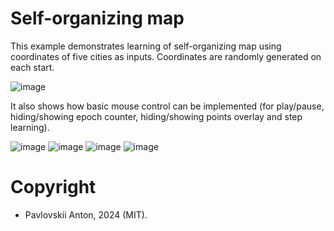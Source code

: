 # Self-organizing map

This example demonstrates learning of self-organizing map using coordinates of five cities as inputs. Coordinates are randomly generated on each start.

![image](https://github.com/anton2920/imgo/assets/30488779/15144d9f-79b8-4507-9896-ed14f5ac2edd)

It also shows how basic mouse control can be implemented (for play/pause, hiding/showing epoch counter, hiding/showing points overlay and step learning).

![image](https://github.com/anton2920/imgo/assets/30488779/b36a2a6a-8da3-406a-a289-80979922416a)
![image](https://github.com/anton2920/imgo/assets/30488779/40fd8b05-1e12-4b6c-9786-9512445ca117)
![image](https://github.com/anton2920/imgo/assets/30488779/95c069c8-8c3d-4c7c-bf17-64368fe154ec)
![image](https://github.com/anton2920/imgo/assets/30488779/36bf8631-2da5-4b3a-b0ab-86cd57200fe3)

# Copyright

- Pavlovskii Anton, 2024 (MIT).
